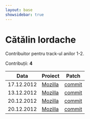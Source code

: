```yaml
---
layout: base
showsidebar: true
---
```


# Cătălin Iordache

Contribuitor pentru track-ul anilor 1-2.

Contribuții: **4**

|Data |Proiect | Patch |
|-----|--------|-------|
|17.12.2012|[Mozilla][mozilla]|[commit](https://bugzilla.mozilla.org/show_bug.cgi?id=821396)|
|13.12.2012|[Mozilla][mozilla]|[commit](https://bugzilla.mozilla.org/show_bug.cgi?id=821901)|
|20.12.2012|[Mozilla][mozilla]|[commit](https://bugzilla.mozilla.org/show_bug.cgi?id=813019)|
|20.12.2012|[Mozilla][mozilla]|[commit](https://bugzilla.mozilla.org/show_bug.cgi?id=821269)|

[mozilla]: https://wiki.mozilla.org/Main_Page "Mozilla Project"
